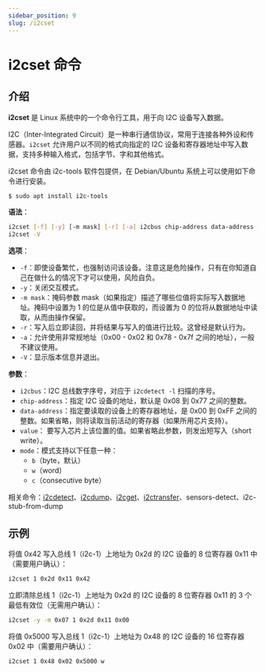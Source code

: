 ```yaml
---
sidebar_position: 9
slug: /i2cset
---
```


# i2cset 命令



## 介绍

**i2cset** 是 Linux 系统中的一个命令行工具，用于向 I2C 设备写入数据。

I2C（Inter-Integrated Circuit）是一种串行通信协议，常用于连接各种外设和传感器。`i2cset` 允许用户以不同的格式向指定的 I2C 设备和寄存器地址中写入数据，支持多种输入格式，包括字节、字和其他格式。

i2cset 命令由 i2c-tools 软件包提供，在 Debian/Ubuntu 系统上可以使用如下命令进行安装。

```bash
$ sudo apt install i2c-tools
```

**语法**：

```bash
i2cset [-f] [-y] [-m mask] [-r] [-a] i2cbus chip-address data-address [value] ...  [mode]
i2cset -V
```

**选项**：

- `-f`：即使设备繁忙，也强制访问该设备。注意这是危险操作，只有在你知道自己在做什么的情况下才可以使用，风险自负。
- `-y`：关闭交互模式。
- `-m mask`：掩码参数 mask（如果指定）描述了哪些位值将实际写入数据地址。掩码中设置为 1 的位是从值中获取的，而设置为 0 的位将从数据地址中读取，从而由操作保留。
- `-r`：写入后立即读回，并将结果与写入的值进行比较。这曾经是默认行为。
- `-a`：允许使用非常规地址（0x00 - 0x02 和 0x78 - 0x7f 之间的地址），一般不建议使用。
- `-V`：显示版本信息并退出。

**参数**：

- `i2cbus`：I2C 总线数字序号，对应于 `i2cdetect -l` 扫描的序号。
- `chip-address`：指定 I2C 设备的地址，默认是 0x08 到 0x77 之间的整数。
- `data-address`：指定要读取的设备上的寄存器地址，是 0x00 到 0xFF 之间的整数。如果省略，则将读取当前活动的寄存器（如果所用芯片支持）。
- `value`： 要写入芯片上该位置的值。如果省略此参数，则发出短写入（short write）。
- `mode`：模式支持以下任意一种：
  - `b`（byte，默认）
  - `w`（word）
  - `c`（consecutive byte）

相关命令：[i2cdetect](/linux-command/i2cdetect)、[i2cdump](/linux-command/i2cdump)、[i2cget](/linux-command/i2cget)、[i2ctransfer](/linux-command/i2ctransfer)、sensors-detect、i2c-stub-from-dump



## 示例

将值 0x42 写入总线 1（i2c-1）上地址为 0x2d 的 I2C 设备的 8 位寄存器 0x11 中（需要用户确认）：

```bash
i2cset 1 0x2d 0x11 0x42
```

立即清除总线 1（i2c-1）上地址为 0x2d 的 I2C 设备的 8 位寄存器 0x11 的 3 个最低有效位（无需用户确认）：

```bash
i2cset -y -m 0x07 1 0x2d 0x11 0x00
```

将值 0x5000 写入总线 1（i2c-1）上地址为 0x48 的 I2C 设备的 16 位寄存器 0x02 中（需要用户确认）：

```bash
i2cset 1 0x48 0x02 0x5000 w
```

